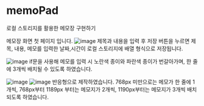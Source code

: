 # memoPad
로컬 스토리지를 활용한 메모장 구현하기

메모장 화면 첫 페이지 입니다.
![image](https://user-images.githubusercontent.com/99867931/236105941-1365ea74-6480-4b1f-91df-7b0651752179.png)
제목과 내용을 입력 후 저장 버튼을 누르면 제목, 내용, 메모를 입력한 날짜,시간이 로컬 스토리지에 배열 형식으로 저장됩니다.


![image](https://user-images.githubusercontent.com/99867931/236108600-753ef776-b04c-4252-be14-60f9dbc488c1.png)
if문을 사용해 메모를 입력 시 노란색 종이와 파란색 종이가 번갈아가며, 한 줄에 3개씩 배치될 수 있도록 하였습니다.


![image](https://user-images.githubusercontent.com/99867931/236108761-7e1a9448-70ba-412c-b35a-a8d9cef4b8d3.png)
![image](https://user-images.githubusercontent.com/99867931/236111791-dd36e892-7dec-46c1-b69f-b731504a36e0.png)
반응형으로 제작하였습니다. 768px 미만으로는 메모가 한 줄에 1개씩, 768px부터 1189px 부터는 메모지가 2개씩, 1190px부터는 메모지가 3개씩 배치되도록 하였습니다.

